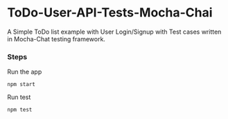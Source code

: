 # ToDo-User-API-Tests-Mocha-Chai
A Simple ToDo list example with User Login/Signup with Test cases written in Mocha-Chat testing framework.


### Steps

Run the app
```
npm start
```

Run test

```
npm test
```
